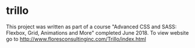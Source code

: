 # trillo
This project was written as part of a course "Advanced CSS and SASS: Flexbox, Grid, Animations and More" completed June 2018.
To view website go to http://www.floresconsultinginc.com/Trillo/index.html
